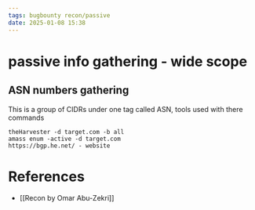 ```yaml
---
tags: bugbounty recon/passive 
date: 2025-01-08 15:38
---
```

# passive info gathering - wide scope
## ASN numbers gathering
This is a group of CIDRs under one tag called ASN, tools used with there commands
```
theHarvester -d target.com -b all
amass enum -active -d target.com
https://bgp.he.net/ - website
```

# References
- [[Recon by Omar Abu-Zekri]]
